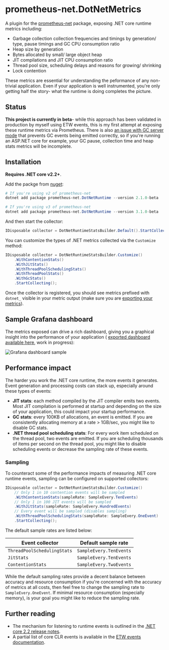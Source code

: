 # prometheus-net.DotNetMetrics
A plugin for the [prometheus-net](https://github.com/prometheus-net/prometheus-net) package, exposing .NET core runtime metrics including:
- Garbage collection collection frequencies and timings by generation/ type, pause timings and GC CPU consumption ratio
- Heap size by generation
- Bytes allocated by small/ large object heap
- JIT compilations and JIT CPU consumption ratio
- Thread pool size, scheduling delays and reasons for growing/ shrinking
- Lock contention

These metrics are essential for understanding the peformance of any non-trivial application. Even if your application is well instrumented, you're only getting half the story- what the runtime is doing completes the picture.

## Status
**This project is currently in beta**- while this approach has been validated in production by myself using ETW events, this is my first attempt at exposing these runtime metrics via Prometheus. There is also [an issue with GC server mode](https://github.com/djluck/prometheus-net.DotNetRuntime/issues/1) that prevents GC events being emitted correctly, so if you're running an ASP.NET core for example, your GC pause, collection time and heap stats metrics will be incomplete.

## Installation
**Requires .NET core v2.2+**.

Add the packge from [nuget](https://www.nuget.org/packages/prometheus-net.DotNetRuntime):
```powershell
# If you're using v2 of prometheus-net
dotnet add package prometheus-net.DotNetRuntime --version 2.1.0-beta

# If you're using v3 of prometheus-net
dotnet add package prometheus-net.DotNetRuntime --version 3.1.0-beta
```

And then start the collector:
```csharp
IDisposable collector = DotNetRuntimeStatsBuilder.Default().StartCollecting()
```

You can customize the types of .NET metrics collected via the `Customize` method:
```csharp
IDisposable collector = DotNetRuntimeStatsBuilder.Customize()
	.WithContentionStats()
	.WithJitStats()
	.WithThreadPoolSchedulingStats()
	.WithThreadPoolStats()
	.WithGcStats()
	.StartCollecting();
```

Once the collector is registered, you should see metrics prefixed with `dotnet_` visible in your metric output (make sure you are [exporting your metrics](https://github.com/prometheus-net/prometheus-net#http-handler)).
## Sample Grafana dashboard
The metrics exposed can drive a rich dashboard, giving you a graphical insight into the performance of your application ( [exported dashboard available here](examples/NET_runtime_metrics_dashboard.json), work in progress):

![Grafana dashboard sample](docs/grafana-example.PNG)
## Performance impact
The harder you work the .NET core runtime, the more events it generates. Event generation and processing costs can stack up, especially around these types of events:
- **JIT stats**: each method compiled by the JIT compiler emits two events. Most JIT compilation is performed at startup and depending on the size of your application, this could impact your startup performance.
- **GC stats**: every 100KB of allocations, an event is emitted. If you are consistently allocating memory at a rate > 1GB/sec, you might like to disable GC stats.
- **.NET thread pool scheduling stats**: For every work item scheduled on the thread pool, two events are emitted. If you are scheduling thousands of items per second on the thread pool, you might like to disable scheduling events or decrease the sampling rate of these events.

### Sampling
To counteract some of the performance impacts of measuring .NET core runtime events, sampling can be configured on supported collectors:
```csharp
IDisposable collector = DotNetRuntimeStatsBuilder.Customize()
	// Only 1 in 10 contention events will be sampled 
	.WithContentionStats(sampleRate: SampleEvery.TenEvents)
	// Only 1 in 100 JIT events will be sampled
	.WithJitStats(sampleRate: SampleEvery.HundredEvents)
	// Every event will be sampled (disables sampling)
	.WithThreadPoolSchedulingStats(sampleRate: SampleEvery.OneEvent)
	.StartCollecting();
```

The default sample rates are listed below:

| Event collector                | Default sample rate     |
| ------------------------------ | ------------------------|
| `ThreadPoolSchedulingStats`    | `SampleEvery.TenEvents` |
| `JitStats`                     | `SampleEvery.TenEvents` |
| `ContentionStats`              | `SampleEvery.TwoEvents` |

While the default sampling rates provide a decent balance between accuracy and resource consumption if you're concerned with the accuracy of metrics at all costs, 
then feel free to change the sampling rate to `SampleEvery.OneEvent`. If minimal resource consumption (especially memory), is your goal you might like to 
reduce the sampling rate.


## Further reading 
- The mechanism for listening to runtime events is outlined in the [.NET core 2.2 release notes](https://docs.microsoft.com/en-us/dotnet/core/whats-new/dotnet-core-2-2#core).
- A partial list of core CLR events is available in the [ETW events documentation](https://docs.microsoft.com/en-us/dotnet/framework/performance/clr-etw-events).





